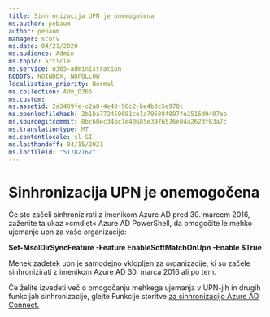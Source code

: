 ```yaml
---
title: Sinhronizacija UPN je onemogočena
ms.author: pebaum
author: pebaum
manager: scotv
ms.date: 04/21/2020
ms.audience: Admin
ms.topic: article
ms.service: o365-administration
ROBOTS: NOINDEX, NOFOLLOW
localization_priority: Normal
ms.collection: Adm_O365
ms.custom: ''
ms.assetid: 2a3489fe-c2a8-4e43-96c2-be4b3c5e978c
ms.openlocfilehash: 2b1ba772459091ce1a796884997fe2516d0407eb
ms.sourcegitcommit: 8bc60ec34bc1e40685e3976576e04a2623f63a7c
ms.translationtype: MT
ms.contentlocale: sl-SI
ms.lasthandoff: 04/15/2021
ms.locfileid: "51782167"
---
```

# <a name="upn-sync-disabled"></a>Sinhronizacija UPN je onemogočena

Če ste začeli sinhronizirati z imenikom Azure AD pred 30. marcem 2016, zaženite ta ukaz »cmdlet« Azure AD PowerShell, da omogočite le mehko ujemanje upn za vašo organizacijo:
  
 **Set-MsolDirSyncFeature -Feature EnableSoftMatchOnUpn -Enable $True**
  
Mehek zadetek upn je samodejno vklopljen za organizacije, ki so začele sinhronizirati z imenikom Azure AD 30. marca 2016 ali po tem.
  
Če želite izvedeti več o omogočanju mehkega ujemanja v UPN-jih in drugih funkcijah sinhronizacije, glejte Funkcije storitve [za sinhronizacijo Azure AD Connect.](https://docs.microsoft.com/azure/active-directory/connect/active-directory-aadconnectsyncservice-features)
  

